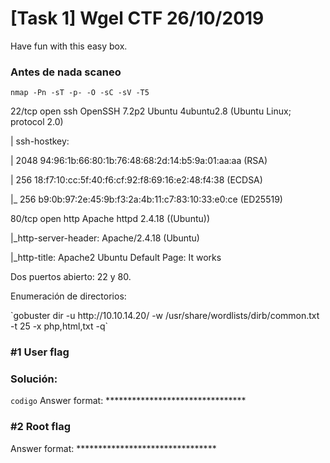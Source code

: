 # [Task 1] Wgel CTF 26/10/2019
Have fun with this easy box.
### Antes de nada scaneo
`nmap -Pn -sT -p- -O -sC -sV -T5`<p>
22/tcp open  ssh     OpenSSH 7.2p2 Ubuntu 4ubuntu2.8 (Ubuntu Linux; protocol 2.0)<p>
| ssh-hostkey:<p>
|   2048 94:96:1b:66:80:1b:76:48:68:2d:14:b5:9a:01:aa:aa (RSA)<p>
|   256 18:f7:10:cc:5f:40:f6:cf:92:f8:69:16:e2:48:f4:38 (ECDSA)<p>
|_  256 b9:0b:97:2e:45:9b:f3:2a:4b:11:c7:83:10:33:e0:ce (ED25519)<p>
80/tcp open  http    Apache httpd 2.4.18 ((Ubuntu))<p>
|_http-server-header: Apache/2.4.18 (Ubuntu)<p>
|_http-title: Apache2 Ubuntu Default Page: It works<p>
<p>
Dos puertos abierto: 22 y 80.<p>
Enumeración de directorios:<p>
`gobuster dir -u http://10.10.14.20/ -w /usr/share/wordlists/dirb/common.txt -t 25 -x php,html,txt -q`<p>

### #1	User flag<p>
### Solución:
`codigo`
Answer format: ********************************


### #2	Root flag
 
Answer format: ********************************

